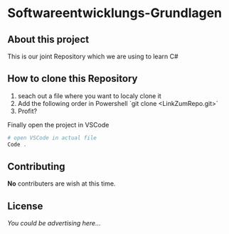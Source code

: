 # Softwareentwicklungs-Grundlagen

## About this project

This is our joint Repository which we are using to learn C#


## How to clone this Repository

1. seach out a file where you want to localy clone it
2. Add the following order in Powershell `git clone <LinkZumRepo.git>´
3. Profit?

Finally open the project in VSCode
```powershell
# open VSCode in actual file
Code .
```

## Contributing

**No** contributers are wish at this time.

## License

*You could be advertising here...*